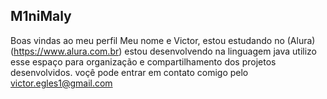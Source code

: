 ## M1niMaly
Boas vindas ao meu perfil
Meu nome e Victor, estou estudando no (Alura) (https://www.alura.com.br) estou desenvolvendo na linguagem java utilizo esse espaço para organização e compartilhamento dos projetos desenvolvidos.
voçê pode entrar em contato comigo pelo victor.egles1@gmail.com
